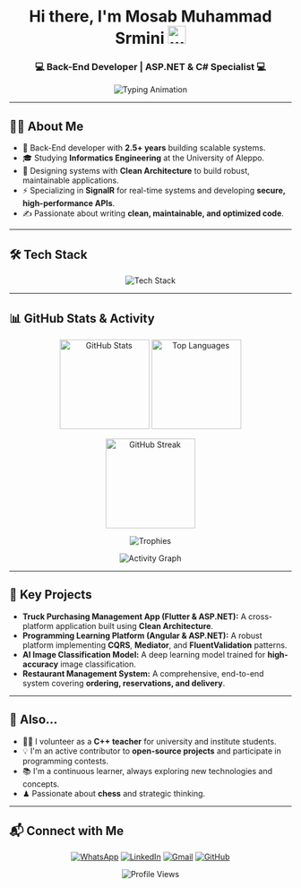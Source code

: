 <h1 align="center">
  Hi there, I'm Mosab Muhammad Srmini
  <img src="https://media.giphy.com/media/hvRJCLFzcasrR4ia7z/giphy.gif" width="32" alt="wave"/>
</h1>
<h3 align="center">💻 Back-End Developer | ASP.NET & C# Specialist 💻</h3>

<p align="center">
  <img
    src="https://readme-typing-svg.demolab.com?font=Fira+Code&weight=600&pause=1000&color=00C2FF&center=true&vCenter=true&width=600&lines=ASP.NET+%7C+C%23+%7C+SignalR;Clean+Architecture+%7C+CQRS;Flutter+%26+Angular+Full+Stack;Lifelong+Learner+%26+Problem+Solver"
    alt="Typing Animation"
  />
</p>

---

## 👨‍💻 About Me
- 🚀 Back-End developer with **2.5+ years** building scalable systems.
- 🎓 Studying **Informatics Engineering** at the University of Aleppo.
- 🧱 Designing systems with **Clean Architecture** to build robust, maintainable applications.
- ⚡ Specializing in **SignalR** for real-time systems and developing **secure, high-performance APIs**.
- ✍ Passionate about writing **clean, maintainable, and optimized code**.

---

## 🛠 Tech Stack
<p align="center">
  <img
    src="https://skillicons.dev/icons?i=cs,dotnet,flutter,dart,angular,ts,js,html,css,bootstrap,tailwind,python,django,flask,nodejs,mysql,oracle,git,github,visualstudio,vscode&theme=dark&perline=10"
    alt="Tech Stack"
  />
</p>

---

## 📊 GitHub Stats & Activity
<p align="center">
  <img
    src="https://github-readme-stats.vercel.app/api?username=Mosab-Mohmead-Srmini&show_icons=true&theme=tokyonight&hide_border=true&count_private=true&cache_seconds=3600"
    height="160" alt="GitHub Stats"
  />
  <img
    src="https://github-readme-stats.vercel.app/api/top-langs/?username=Mosab-Mohmead-Srmini&layout=compact&theme=tokyonight&hide_border=true&cache_seconds=3600"
    height="160" alt="Top Languages"
  />
</p>
<p align="center">
  <img
    src="https://streak-stats.demolab.com?user=Mosab-Mohmead-Srmini&theme=tokyonight&hide_border=true&date_format=j%20M%5B%20Y%5D&card_width=500"
    height="160" alt="GitHub Streak"
  />
</p>
<p align="center">
  <img
    src="https://github-profile-trophy.vercel.app/?username=Mosab-Mohmead-Srmini&theme=tokyonight&no-frame=true&margin-w=10&row=1&column=6"
    alt="Trophies"
  />
</p>

<p align="center">
  <img
    src="https://github-readme-activity-graph.vercel.app/graph?username=Mosab-Mohmead-Srmini&theme=tokyo-night&hide_border=true&radius=8&area=true"
    alt="Activity Graph"
  />
</p>

---

## 🚀 Key Projects
- **Truck Purchasing Management App (Flutter & ASP.NET):** A cross-platform application built using **Clean Architecture**.
- **Programming Learning Platform (Angular & ASP.NET):** A robust platform implementing **CQRS**, **Mediator**, and **FluentValidation** patterns.
- **AI Image Classification Model:** A deep learning model trained for **high-accuracy** image classification.
- **Restaurant Management System:** A comprehensive, end-to-end system covering **ordering, reservations, and delivery**.

---

## 🌱 Also…
- 👨‍🏫 I volunteer as a **C++ teacher** for university and institute students.
- 💡 I'm an active contributor to **open-source projects** and participate in programming contests.
- 📚 I'm a continuous learner, always exploring new technologies and concepts.
- ♟ Passionate about **chess** and strategic thinking.

---

## 📬 Connect with Me
<p align="center">
  <a href="https://wa.me/963952824261" target="_blank"><img src="https://img.shields.io/badge/WhatsApp-25D366?style=for-the-badge&logo=whatsapp&logoColor=white" alt="WhatsApp"/></a>
  <a href="https://www.linkedin.com/in/mosab-srmini" target="_blank"><img src="https://img.shields.io/badge/LinkedIn-0A66C2?style=for-the-badge&logo=linkedin&logoColor=white" alt="LinkedIn"/></a>
  <a href="mailto:mosabsrmini200@gmail.com"><img src="https://img.shields.io/badge/Gmail-D14836?style=for-the-badge&logo=gmail&logoColor=white" alt="Gmail"/></a>
  <a href="https://github.com/Mosab-Mohmead-Srmini"><img src="https://img.shields.io/badge/GitHub-181717?style=for-the-badge&logo=github&logoColor=white" alt="GitHub"/></a>
</p>

<p align="center">
  <img src="https://visitor-badge.laobi.icu/badge?page_id=Mosab-Mohmead-Srmini" alt="Profile Views"/>
</p>
